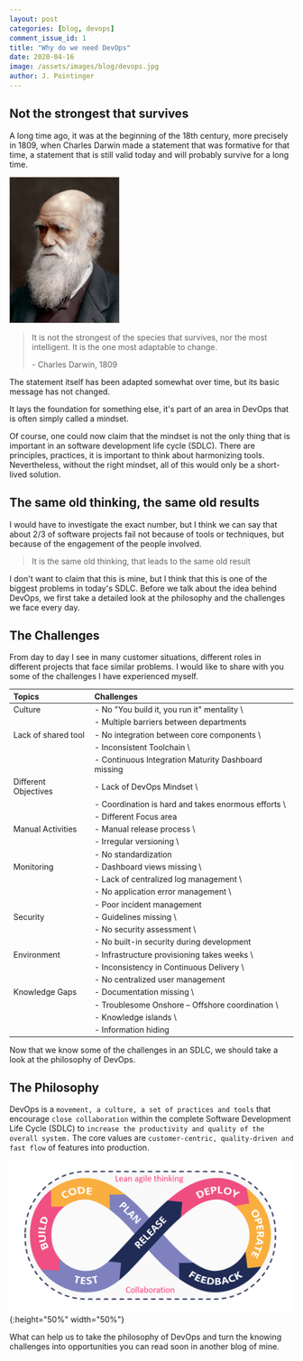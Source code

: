 ```yaml
---
layout: post
categories: [blog, devops]
comment_issue_id: 1
title: "Why do we need DevOps"
date: 2020-04-16
image: /assets/images/blog/devops.jpg
author: J. Pointinger
---
```


<!-- https://pixabay.com/de/illustrations/weltall-rakete-weltraum-nacht-3262811/ -->

## Not the strongest that survives

A long time ago, it was at the beginning of the 18th century, more precisely in 1809, when Charles Darwin made a statement that was formative for that time, a statement that is still valid today and will probably survive for a long time.

![Charles Darwin](/assets/images/blog/darwin.jfif)

> It is not the strongest of the species that survives, 
nor the most intelligent. It is the one most adaptable to change.
>
> \- Charles Darwin, 1809

The statement itself has been adapted somewhat over time, but its basic message has not changed.

It lays the foundation for something else, it's part of an area in DevOps that is often simply called a mindset.

Of course, one could now claim that the mindset is not the only thing that is important in an software development life cycle (SDLC). There are principles, practices, it is important to think about harmonizing tools. Nevertheless, without the right mindset, all of this would only be a short-lived solution.

## The same old thinking, the same old results

I would have to investigate the exact number, but I think we can say that about 2/3 of software projects fail not because of tools or techniques, but because of the engagement of the people involved.

> It is the same old thinking, that leads to the same old result

I don't want to claim that this is mine, but I think that this is one of the biggest problems in today's SDLC. Before we talk about the idea behind DevOps, we first take a detailed look at the philosophy and the challenges we face every day.

## The Challenges

From day to day I see in many customer situations, different roles in different projects that face similar problems. I would like to share with you some of the challenges I have experienced myself.

| Topics               | Challenges                                          |
|:---------------------|:----------------------------------------------------|
| Culture              | - No "You build it, you run it" mentality \
|                      | - Multiple barriers between departments |
| Lack of shared tool  | - No integration between core components \
|                      | - Inconsistent Toolchain \
|                      | - Continuous Integration Maturity Dashboard missing |
| Different Objectives | - Lack of DevOps Mindset \
|                      | - Coordination is hard and takes enormous efforts \
|                      | - Different Focus area |
| Manual Activities    | - Manual release process \
|                      | - Irregular versioning \
|                      | - No standardization |
| Monitoring           | - Dashboard views missing \
|                      | - Lack of centralized log management \
|                      | - No application error management \
|                      | - Poor incident management |
| Security             | - Guidelines missing \
|                      | - No security assessment \
|                      | - No built-in security during development |
| Environment          | - Infrastructure provisioning takes weeks \
|                      | - Inconsistency in Continuous Delivery \
|                      | - No centralized user management |
| Knowledge Gaps       | - Documentation missing \
|                      | - Troublesome Onshore – Offshore coordination \
|                      | - Knowledge islands \
|                      | - Information hiding |

Now that we know some of the challenges in an SDLC, we should take a look at the philosophy of DevOps.

## The Philosophy

DevOps is a `movement, a culture, a set of practices and tools` that encourage `close collaboration` within the complete Software Development Life Cycle (SDLC) to `increase the productivity and quality of the overall system.` The core values are `customer-centric, quality-driven and fast flow` of features into production.

![DevOps Philosophy](/assets/images/devops-philosophy.png){:height="50%" width="50%"}

What can help us to take the philosophy of DevOps and turn the knowing challenges into opportunities you can read soon in another blog of mine.